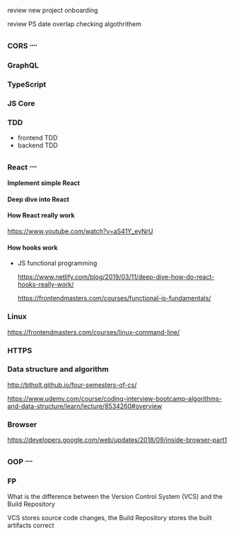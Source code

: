 review new project onboarding

review PS date overlap checking algothrithem

### CORS ᠁

### GraphQL

### TypeScript

### JS Core

### TDD

- frontend TDD
- backend TDD

### React ᠁

**Implement simple React**

#### Deep dive into React

#### How React really work

https://www.youtube.com/watch?v=aS41Y_eyNrU

#### How hooks work

- JS functional programming

  https://www.netlify.com/blog/2019/03/11/deep-dive-how-do-react-hooks-really-work/

  https://frontendmasters.com/courses/functional-js-fundamentals/

### Linux

https://frontendmasters.com/courses/linux-command-line/

### HTTPS

### Data structure and algorithm

http://btholt.github.io/four-semesters-of-cs/

https://www.udemy.com/course/coding-interview-bootcamp-algorithms-and-data-structure/learn/lecture/8534260#overview

### Browser

https://developers.google.com/web/updates/2018/09/inside-browser-part1

### OOP ᠁

### FP

What is the difference between the Version Control System (VCS) and the Build Repository

VCS stores source code changes, the Build Repository stores the built artifacts correct
